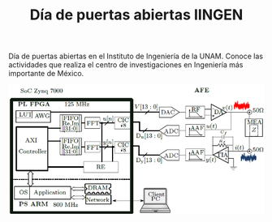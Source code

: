 ﻿---
layout: post
title: Día de puertas abiertas IINGEN
---
Día de puertas abiertas en el Instituto de Ingeniería de la UNAM. Conoce las actividades que realiza el centro de investigaciones en Ingeniería más importante de México.

![sas](/figures/sys.png)